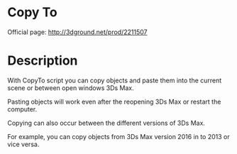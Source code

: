 # Copy To

Official page: http://3dground.net/prod/2211507

# Description

With CopyTo script you can copy objects and paste them into the current scene or between open windows 3Ds Max.

Pasting objects will work even after the reopening 3Ds Max or restart the computer.

Copying can also occur between the different versions of 3Ds Max.

For example, you can copy objects from 3Ds Max version 2016 in to 2013 or vice versa.
